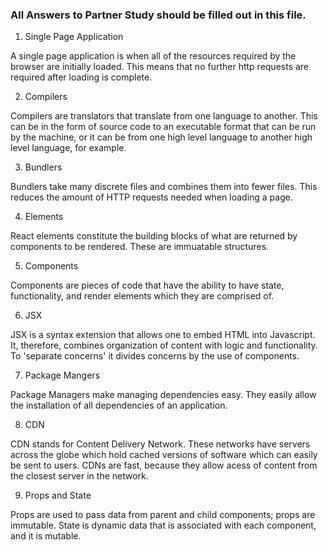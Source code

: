 ### All Answers to Partner Study should be filled out in this file.

1. Single Page Application

A single page application is when all of the resources required by the browser are initially loaded. This means that no further http requests are required after loading is complete.

2. Compilers

Compilers are translators that translate from one language to another. This can be in the form of source code to an executable format that can be run by the machine, or it can be from one high level language to another high level language, for example.

3. Bundlers

Bundlers take many discrete files and combines them into fewer files. This reduces the amount of HTTP requests needed when loading a page.

4. Elements

React elements constitute the building blocks of what are returned by components to be rendered. These are immuatable structures.

5. Components

Components are pieces of code that have the ability to have state, functionality, and render elements which they are comprised of.

6. JSX

JSX is a syntax extension that allows one to embed HTML into Javascript. It, therefore, combines organization of content with logic and functionality. To 'separate concerns' it divides concerns by the use of components.

7. Package Mangers

Package Managers make managing dependencies easy. They easily allow the installation of all dependencies of an application.

8. CDN

CDN stands for Content Delivery Network. These networks have servers across the globe which hold cached versions of software which can easily be sent to users. CDNs are fast, because they allow acess of content from the closest server in the network.

9. Props and State

Props are used to pass data from parent and child components; props are immutable. State is dynamic data that is associated with each component, and it is mutable.
